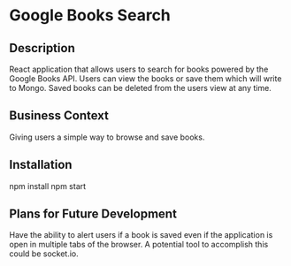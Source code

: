 # Google Books Search

## Description 

React application that allows users to search for books powered by the Google Books API. Users can view the books or save them which will write to Mongo. Saved books can be deleted from the users view at any time. 

## Business Context

Giving users a simple way to browse and save books. 

## Installation 
npm install 
npm start 

## Plans for Future Development 

Have the ability to alert users if a book is saved even if the application is open in multiple tabs of the browser. A potential tool to accomplish this could be socket.io.



